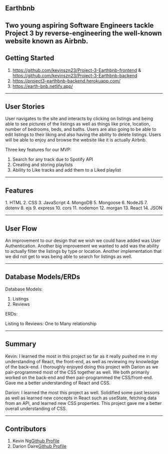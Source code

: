 ## Earthbnb

Two young aspiring Software Engineers tackle Project 3 by reverse-engineering the well-known website known as Airbnb.
---
## Getting Started

1. https://github.com/kevinszn23/Project-3-Earthbnb-frontend & https://github.com/kevinszn23/Project-3-Earthbnb-backend
2. https://project3-earthbnb-backend.herokuapp.com/
3. https://earth-bnb.netlify.app/

---
 ## User Stories

User navigates to the site and interacts by clicking on listings and being able to see pictures of the listings as well as things like price, location, number of bedrooms, beds, and baths. Users are also going to be able to edit listings to their liking and also having the ability to delete listings. Users will be able to enjoy and browse the website like it is actually Airbnb.

Three key features for our MVP:
1. Search for any track due to Spotify API
2. Creating and storing playlists
3. Ability to Like tracks and add them to a Liked playlist

---
## Features

️1. HTML
2. CSS
3. JavaScript
4. MongoDB
5. Mongoose
6. NodeJS
7. dotenv
8. ejs
9. express
10. cors
11. nodemon
12. morgan
13. React
14. JSON

---
## User Flow

An improvement to our design that we wish we could have added was User Authentication.
Another big improvement we wanted to add was the ability to actually filter the listings by type or location.
Another implementation that we did not get to was being able to search for listings as well.

---
## Database Models/ERDs

Database Models:

1. Listings
2. Reviews

ERDs:

Listing to Reviews: One to Many relationship

---
## Summary

Kevin: I learned the most in this project so far as it really pushed me in my understanding of React, the front-end, as well as reviewing my knowledge of the back-end. I thoroughly enjoyed doing this project with Darion as we pair-programmed most of the CSS together as well. We both primarily worked on the back-end and then pair-programmed the CSS/front-end. Gave me a better understanding of React and CSS.

Darion: I learned the most this project as well. Solidified some past lessons as well as learned new concepts in React such as useState, fetching data from an API, and learned new CSS properties. This project gave me a better overall understanding of CSS.

---
## Contributors

1. Kevin Ng[Github Profile](https://github.com/kevinszn23)
2. Darion Daire[Github Profile](https://github.com/Darion-D)
